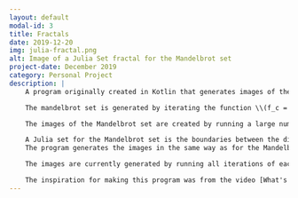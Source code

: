 ```yaml
---
layout: default
modal-id: 3
title: Fractals
date: 2019-12-20
img: julia-fractal.png
alt: Image of a Julia Set fractal for the Mandelbrot set
project-date: December 2019
category: Personal Project
description: |
    A program originally created in Kotlin that generates images of the Mandelbrot set and Julia sets for the mandelbrot set. 

    The mandelbrot set is generated by iterating the function \\(f_c = z^2 + c\\) on itself starting from \\(z=0\\) and plotting the results created with different values of \\(c\\) in the complex plane. If the value of the function from \\(c\\) does not diverge to infinity (stays finite) after an infinite number of iterations, then \\(c\\) is in the mandelbrot set.

    The images of the Mandelbrot set are created by running a large number (\\(10000\\)) of iterations for each pixel. If the value's magnitude is less than \\(2\\) for the entire \\(10000\\) iterations, then the pixel is colored black and considered in the Mandelbrot set. If the value has a greater magnitude than \\(2\\) after any iteration, then it is guarenteed to eventually diverge to infinity. The pixels that diverge are colored based on how many iterations it takes to know that it diverges. To make the program run faster, big cardioid and the three main bulbs in the Mandelbrot set are skipped and the values for \\(c = a + bi\\) are mirrored to \\(a - bi\\).

    A Julia set for the Mandelbrot set is the boundaries between the diverging and non-diverging regions when the function \\(f_c = z^2 + c\\) is iterated with a fixed \\(c\\) and changing \\(z\\).
    The program generates the images in the same way as for the Mandelbrot set except the values for the pixels are mirrored differently and no values are skipped.

    The images are currently generated by running all iterations of each pixel before moving on to the next pixel. This means it takes a significant amount of time for an image to show up when running the program with a large number of iterations. It would probably be better to run one iteration for every pixel in the image before running the next iteration so an image appears almost immediately and is refined over time.

    The inspiration for making this program was from the video [What's so special about the Mandelbrot Set? - Numberphile](https://www.youtube.com/watch?v=FFftmWSzgmk).
---
```

